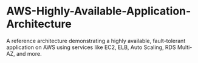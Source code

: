 # AWS-Highly-Available-Application-Architecture
A reference architecture demonstrating a highly available, fault-tolerant application on AWS using services like EC2, ELB, Auto Scaling, RDS Multi-AZ, and more.
